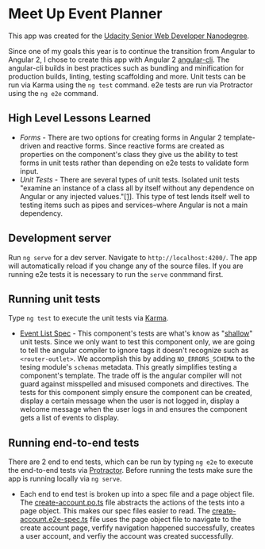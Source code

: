 # Meet Up Event Planner
This app was created for the [Udacity Senior Web Developer Nanodegree](https://www.udacity.com/course/senior-web-developer-nanodegree-by-google--nd802).

Since one of my goals this year is to continue the transition from Angular to Angular 2, I chose to create this app with Angular 2 [angular-cli](https://github.com/angular/angular-cli).
The angular-cli builds in best practices such as bundling and minification for production builds, linting, testing scaffolding and more.  Unit tests can be run via Karma using the `ng test` command.  e2e tests are run via Protractor using the `ng e2e` command.

## High Level Lessons Learned
* *Forms* - There are two options for creating forms in Angular 2 template-driven and reactive forms. Since reactive forms are created as properties on the component's class they 
give us the ability to test forms in unit tests rather than depending on e2e tests to validate form input.  
* *Unit Tests* - There are several types of unit tests. Isolated unit tests "examine an instance of a class all by itself without any dependence on Angular or any injected values."[[1]](https://angular.io/docs/ts/latest/guide/testing.html#!#isolated-unit-tests).
This type of test lends itself well to testing items such as pipes and services–where Angular is not a main dependency.
## Development server
Run `ng serve` for a dev server. Navigate to `http://localhost:4200/`. The app will automatically reload if you change any of the source files. If you are running e2e tests it is necessary to run the `serve` conmmand first.

## Running unit tests

Type `ng test` to execute the unit tests via [Karma](https://karma-runner.github.io).
* [Event List Spec](https://github.com/philmerrell/meet-up-event-planner/blob/master/src/app/event-list/event-list.component.spec.ts) - This component's tests are what's know as "[shallow](https://angular.io/docs/ts/latest/guide/testing.html#!#shallow-component-test)" unit tests. Since we only want to test this component only, we are going to tell the 
angular compiler to ignore tags it doesn't recognize such as `<router-outlet>`.  We accomplish this by adding `NO_ERRORS_SCHEMA` to the tesing module's `schemas` metadata. This greatly simplifies testing a component's template. The trade off is the angular compiler will not 
guard against misspelled and misused componets and directives. The tests for this component simply ensure the component can be created, display a certain message when the user is not logged in, display a welcome message when the user logs in and ensures the component gets a list of events to display.

## Running end-to-end tests

There are 2 end to end tests, which can be run by typing `ng e2e` to execute the end-to-end tests via [Protractor](http://www.protractortest.org/). 
Before running the tests make sure the app is running locally via `ng serve`.
* Each end to end test is broken up into a spec file and a page object file. The [create-account.po.ts](https://github.com/philmerrell/meet-up-event-planner/blob/master/e2e/create-account/create-account.po.ts) file abstracts the actions of the tests into a page object. This makes our spec files easier to read. 
The [create-account.e2e-spec.ts](https://github.com/philmerrell/meet-up-event-planner/blob/master/e2e/create-account/create-account.e2e-spec.ts) file uses the page object file to navigate to the create account page, verfify navigation happened successfully, creates a user account, and verfiy the account was created successfully.  
